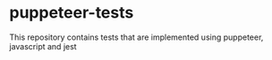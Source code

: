# puppeteer-tests
This repository contains tests that are implemented using puppeteer, javascript and jest
